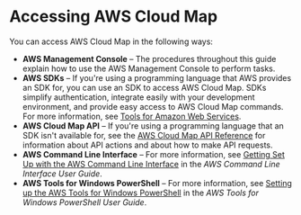# Accessing AWS Cloud Map<a name="welcome-accessing-cloud-map"></a>

You can access AWS Cloud Map in the following ways:
+ **AWS Management Console** – The procedures throughout this guide explain how to use the AWS Management Console to perform tasks\.
+ **AWS SDKs** – If you're using a programming language that AWS provides an SDK for, you can use an SDK to access AWS Cloud Map\. SDKs simplify authentication, integrate easily with your development environment, and provide easy access to AWS Cloud Map commands\. For more information, see [Tools for Amazon Web Services](http://aws.amazon.com/tools)\.
+ **AWS Cloud Map API** – If you're using a programming language that an SDK isn't available for, see the [AWS Cloud Map API Reference](https://docs.aws.amazon.com/cloud-map/latest/api/) for information about API actions and about how to make API requests\.
+ **AWS Command Line Interface** – For more information, see [Getting Set Up with the AWS Command Line Interface](https://docs.aws.amazon.com/cli/latest/userguide/) in the *AWS Command Line Interface User Guide*\.
+ **AWS Tools for Windows PowerShell** – For more information, see [Setting up the AWS Tools for Windows PowerShell](https://docs.aws.amazon.com/powershell/latest/userguide/) in the *AWS Tools for Windows PowerShell User Guide*\.